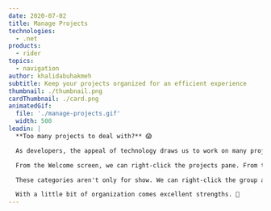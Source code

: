```yaml
---
date: 2020-07-02
title: Manage Projects
technologies:
  - .net
products:
  - rider
topics:
  - navigation
author: khalidabuhakmeh
subtitle: Keep your projects organized for an efficient experience
thumbnail: ./thumbnail.png
cardThumbnail: ./card.png
animatedGif:
  file: './manage-projects.gif'
  width: 500
leadin: |
  **Too many projects to deal with?** 😱

  As developers, the appeal of technology draws us to work on many projects, sometimes a few too many. It can be overwhelming to find the project we were working on completing. Luckily, with Rider, we can organize our projects into categories that make sense to us.

  From the Welcome screen, we can right-click the projects pane. From the context menu, we can create a **New Project Group** naming it whatever we want. Finally, we can right-click our projects and move them into the newly created category.

  These categories aren't only for show. We can right-click the group and choose to **Open All Projects In Group** in one fell swoop.

  With a little bit of organization comes excellent strengths. 💪
---
```



